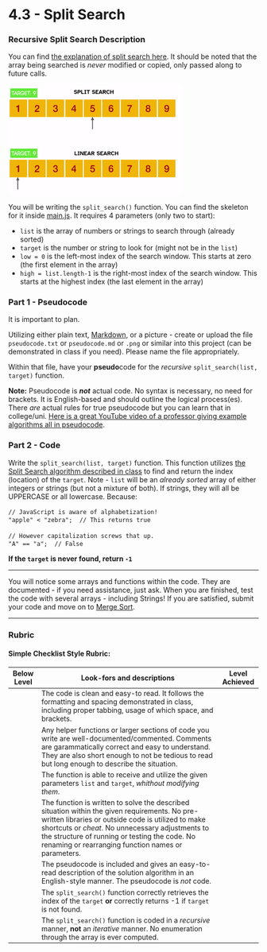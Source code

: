 # 4.3 - Split Search

### Recursive Split Search Description

You can find [the explanation of split search here](https://www.brash.ca/ics4uc/4/3). It should be noted that the array being searched is _never_ modified or copied, only passed along to future calls.

<img src="assets/split.gif" width="350px">

You will be writing the `split_search()` function. You can find the skeleton for it inside [main.js](main.js). It requires 4 parameters (only two to start):
- `list` is the array of numbers or strings to search through (already sorted)
- `target` is the number or string to look for (might not be in the `list`)
- `low = 0` is the left-most index of the search window. This starts at zero (the first element in the array)
- `high = list.length-1` is the right-most index of the search window. This starts at the highest index (the last element in the array) 

### Part 1 - Pseudocode

It is important to plan. 

Utilizing either plain text, [Markdown](https://www.markdownguide.org/basic-syntax/), or a picture - create or upload  the file `pseudocode.txt` or `pseudocode.md` or `.png` or similar into this project (can be demonstrated in class if you need). Please name the file appropriately.

Within that file, have your **pseudo**code for the _recursive_ `split_search(list, target)` function. 

**Note:** Pseudocode is **_not_** actual code. No syntax is necessary, no need for brackets. It is English-based and should outline the logical process(es). There _are_ actual rules for true pseudocode but you can learn that in college/uni. [Here is a great YouTube video of a professor giving example algorithms all in pseudocode](https://youtu.be/sIxI0EcynPQ).

### Part 2 - Code
Write the `split_search(list, target)` function. This function utilizes [the Split Search algorithm described in class](https://www.brash.ca/ics4uc/4/3) to find and return the index (location) of the `target`. Note - `list` will be an _already sorted_ array of either integers or strings (but not a mixture of both). If strings, they will all be UPPERCASE or all lowercase. Because:
```JS
// JavaScript is aware of alphabetization!
"apple" < "zebra";  // This returns true

// However capitalization screws that up.
"A" == "a";  // False
```

**If the `target` is never found, return `-1`**

---

You will notice some arrays and functions within the code. They are documented - if you need assistance, just ask. When you are finished, test the code with several arrays - including Strings! If you are satisfied, submit your code and move on to [Merge Sort](https://www.brash.ca/ics4uc/4/4).

---

### Rubric
#### Simple Checklist Style Rubric:

|Below Level|Look-fors and descriptions|Level Achieved|
|---|---|---|
||The code is clean and easy-to read. It follows the formatting and spacing demonstrated in class, including proper tabbing, usage of which space, and brackets.||
||Any helper functions or larger sections of code you write are well-documented/commented. Comments are garammatically correct and easy to understand. They are also short enough to not be tedious to read but long enough to describe the situation.||
||The function is able to receive and utilize the given parameters `list` and `target`, _whithout modifying them_.||
||The function is written to solve the described situation within the given requirements. No pre-written libraries or outside code is utilized to make shortcuts or _cheat_. No unnecessary adjustments to the structure of running or testing the code. No renaming or rearranging function names or parameters.||
||The pseudocode is included and gives an easy-to-read description of the solution algorithm in an English-style manner. The pseudocode is _not_ code.||
||The `split_search()` function correctly retrieves the index of the `target` **or** correctly returns -1 if `target` is not found.||
||The `split_search()` function is coded in a _recursive_ manner, **not** an _iterative_ manner. No enumeration through the array is ever computed.||


<br><br><br><br><br><br><br><br>
